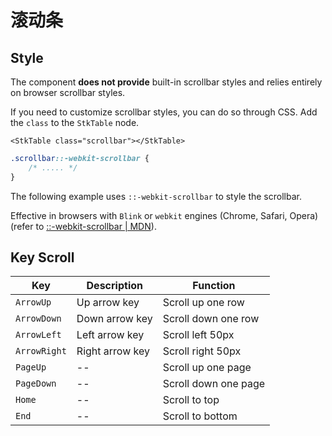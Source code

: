 # 滚动条

## Style
The component **does not provide** built-in scrollbar styles and relies entirely on browser scrollbar styles.

If you need to customize scrollbar styles, you can do so through CSS. Add the `class` to the `StkTable` node.

```vue
<StkTable class="scrollbar"></StkTable>
```
```css
.scrollbar::-webkit-scrollbar {
    /* ..... */
}
```

The following example uses `::-webkit-scrollbar` to style the scrollbar.

<demo vue="basic/scrollbar-style/ScrollbarStyle.vue"></demo>

Effective in browsers with `Blink` or `webkit` engines (Chrome, Safari, Opera) (refer to [::-webkit-scrollbar | MDN](https://developer.mozilla.org/en-US/docs/Web/CSS/::-webkit-scrollbar)).
## Key Scroll

| Key | Description | Function |
| --- | --- | --- |
| `ArrowUp` | Up arrow key | Scroll up one row |
| `ArrowDown`| Down arrow key | Scroll down one row |
| `ArrowLeft`| Left arrow key | Scroll left 50px |
| `ArrowRight`| Right arrow key | Scroll right 50px |
| `PageUp`| -- | Scroll up one page |
| `PageDown`| -- | Scroll down one page |
| `Home`| -- | Scroll to top |
| `End`| -- | Scroll to bottom |
